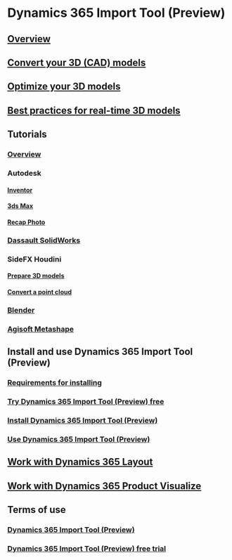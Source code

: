 # Dynamics 365 Import Tool (Preview)
## [Overview](index.md)
## [Convert your 3D (CAD) models](convert-models.md)
## [Optimize your 3D models](optimize-models.md)
## [Best practices for real-time 3D models](best-practices.md)
## Tutorials
### [Overview](tutorials-overview.md)
### Autodesk
#### [Inventor](inventor.md)
#### [3ds Max](3ds-max.md)
#### [Recap Photo](autodesk-recap-photo.md) 
### [Dassault SolidWorks](solidworks.md)
### SideFX Houdini
#### [Prepare 3D models](houdini.md)
#### [Convert a point cloud](houdini-point-cloud.md)
### [Blender](blender.md)
### [Agisoft Metashape](agisoft-metashape.md)
## Install and use Dynamics 365 Import Tool (Preview)
### [Requirements for installing](requirements.md)
### [Try Dynamics 365 Import Tool (Preview) free](try-import-tool-free.md)
### [Install Dynamics 365 Import Tool (Preview)](install.md)
### [Use Dynamics 365 Import Tool (Preview)](import-tool.md)
## [Work with Dynamics 365 Layout](layout.md)
## [Work with Dynamics 365 Product Visualize](product-visualize.md)
## Terms of use
### [Dynamics 365 Import Tool (Preview)](../legal/import-tool-license-terms.md)
### [Dynamics 365 Import Tool (Preview) free trial](../legal/import-tool-free-trial.md)
